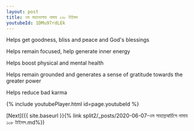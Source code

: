 ```yaml
---
layout: post
title: ওম মহাভোগায় নামায ১০৮ টাইমস
youtubeId: 1DMu97rdLEk
---
```

 
 
Helps get goodness, bliss and peace and God's blessings
 
Helps remain focused, help generate inner energy 
 
Helps boost physical and mental health 
 
Helps remain grounded and generates a sense of gratitude towards the greater power 
 
Helps reduce bad karma
 
 
 
 


{% include youtubePlayer.html id=page.youtubeId %}
 
[Next]({{ site.baseurl }}{% link  split2/_posts/2020-06-07-ওম সাহাস্রআর্চিসে নামায ১০৮ টাইমস.md%})
 
